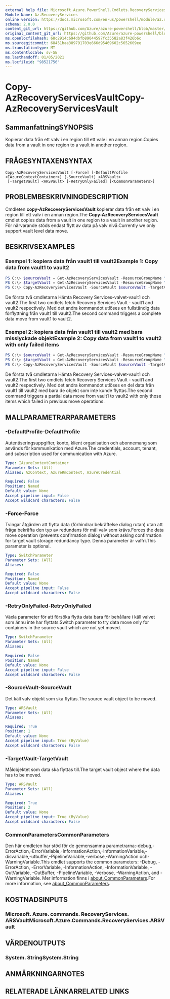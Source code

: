 ```yaml
---
external help file: Microsoft.Azure.PowerShell.Cmdlets.RecoveryServices.Backup.dll-Help.xml
Module Name: Az.RecoveryServices
online version: https://docs.microsoft.com/en-us/powershell/module/az.recoveryservices/copy-azrecoveryservicesvault
schema: 2.0.0
content_git_url: https://github.com/Azure/azure-powershell/blob/master/src/RecoveryServices/RecoveryServices/help/Copy-AzRecoveryServicesVault.md
original_content_git_url: https://github.com/Azure/azure-powershell/blob/master/src/RecoveryServices/RecoveryServices/help/Copy-AzRecoveryServicesVault.md
ms.openlocfilehash: 68c2914c694dbfb89044597fc35582a83f426b6c
ms.sourcegitcommit: 68451baa389791703e666d95469602c5652609ee
ms.translationtype: MT
ms.contentlocale: sv-SE
ms.lasthandoff: 01/05/2021
ms.locfileid: "98521756"
---
```

# <span data-ttu-id="b0060-101">Copy-AzRecoveryServicesVault</span><span class="sxs-lookup"><span data-stu-id="b0060-101">Copy-AzRecoveryServicesVault</span></span>

## <span data-ttu-id="b0060-102">Sammanfattning</span><span class="sxs-lookup"><span data-stu-id="b0060-102">SYNOPSIS</span></span>
<span data-ttu-id="b0060-103">Kopierar data från ett valv i en region till ett valv i en annan region.</span><span class="sxs-lookup"><span data-stu-id="b0060-103">Copies data from a vault in one region to a vault in another region.</span></span>

## <span data-ttu-id="b0060-104">FRÅGESYNTAXEN</span><span class="sxs-lookup"><span data-stu-id="b0060-104">SYNTAX</span></span>

```
Copy-AzRecoveryServicesVault [-Force] [-DefaultProfile <IAzureContextContainer>] [-SourceVault] <ARSVault>
 [-TargetVault] <ARSVault> [-RetryOnlyFailed] [<CommonParameters>]
```

## <span data-ttu-id="b0060-105">PROBLEMBESKRIVNING</span><span class="sxs-lookup"><span data-stu-id="b0060-105">DESCRIPTION</span></span>
<span data-ttu-id="b0060-106">Cmdleten **copy-AzRecoveryServicesVault** kopierar data från ett valv i en region till ett valv i en annan region.</span><span class="sxs-lookup"><span data-stu-id="b0060-106">The **Copy-AzRecoveryServicesVault** cmdlet copies data from a vault in one region to a vault in another region.</span></span> <span data-ttu-id="b0060-107">För närvarande stöds endast flytt av data på valv nivå.</span><span class="sxs-lookup"><span data-stu-id="b0060-107">Currently we only support vault level data move.</span></span>

## <span data-ttu-id="b0060-108">BESKRIVS</span><span class="sxs-lookup"><span data-stu-id="b0060-108">EXAMPLES</span></span>

### <span data-ttu-id="b0060-109">Exempel 1: kopiera data från vault1 till vault2</span><span class="sxs-lookup"><span data-stu-id="b0060-109">Example 1: Copy data from vault1 to vault2</span></span>
```powershell
PS C:\> $sourceVault = Get-AzRecoveryServicesVault -ResourceGroupName "rgName1" -Name "vault1"
PS C:\> $targetVault = Get-AzRecoveryServicesVault -ResourceGroupName "rgName2" -Name "vault2"
PS C:\> Copy-AzRecoveryServicesVault -SourceVault $sourceVault -TargetVault $targetVault
```

<span data-ttu-id="b0060-110">De första två cmdletarna Hämta Recovery Services-valvet-vault1 och vault2.</span><span class="sxs-lookup"><span data-stu-id="b0060-110">The first two cmdlets fetch Recovery Services Vault - vault1 and vault2 respectively.</span></span>
<span data-ttu-id="b0060-111">Med det andra kommandot utlöses en fullständig data förflyttning från vault1 till vault2.</span><span class="sxs-lookup"><span data-stu-id="b0060-111">The second command triggers a complete data move from vault1 to vault2.</span></span> 

### <span data-ttu-id="b0060-112">Exempel 2: kopiera data från vault1 till vault2 med bara misslyckade objekt</span><span class="sxs-lookup"><span data-stu-id="b0060-112">Example 2: Copy data from vault1 to vault2 with only failed items</span></span>
```powershell
PS C:\> $sourceVault = Get-AzRecoveryServicesVault -ResourceGroupName "rgName1" -Name "vault1"
PS C:\> $targetVault = Get-AzRecoveryServicesVault -ResourceGroupName "rgName2" -Name "vault2"
PS C:\> Copy-AzRecoveryServicesVault -SourceVault $sourceVault -TargetVault $targetVault -RetryOnlyFailed
``` 

<span data-ttu-id="b0060-113">De första två cmdletarna Hämta Recovery Services-valvet-vault1 och vault2.</span><span class="sxs-lookup"><span data-stu-id="b0060-113">The first two cmdlets fetch Recovery Services Vault - vault1 and vault2 respectively.</span></span>
<span data-ttu-id="b0060-114">Med det andra kommandot utlöses en del data från vault1 till vault2 med bara de objekt som inte kunde flyttas.</span><span class="sxs-lookup"><span data-stu-id="b0060-114">The second command triggers a partial data move from vault1 to vault2 with only those items which failed in previous move operations.</span></span>

## <span data-ttu-id="b0060-115">MALLPARAMETRAR</span><span class="sxs-lookup"><span data-stu-id="b0060-115">PARAMETERS</span></span>

### <span data-ttu-id="b0060-116">-DefaultProfile</span><span class="sxs-lookup"><span data-stu-id="b0060-116">-DefaultProfile</span></span>
<span data-ttu-id="b0060-117">Autentiseringsuppgifter, konto, klient organisation och abonnemang som används för kommunikation med Azure.</span><span class="sxs-lookup"><span data-stu-id="b0060-117">The credentials, account, tenant, and subscription used for communication with Azure.</span></span>

```yaml
Type: IAzureContextContainer
Parameter Sets: (All)
Aliases: AzContext, AzureRmContext, AzureCredential

Required: False
Position: Named
Default value: None
Accept pipeline input: False
Accept wildcard characters: False
```

### <span data-ttu-id="b0060-118">-Force</span><span class="sxs-lookup"><span data-stu-id="b0060-118">-Force</span></span>
<span data-ttu-id="b0060-119">Tvingar åtgärden att flytta data (förhindrar bekräftelse dialog rutan) utan att fråga bekräfta den typ av redundans för mål valv som krävs.</span><span class="sxs-lookup"><span data-stu-id="b0060-119">Forces the data move operation (prevents confirmation dialog) without asking confirmation for target vault storage redundancy type.</span></span> <span data-ttu-id="b0060-120">Denna parameter är valfri.</span><span class="sxs-lookup"><span data-stu-id="b0060-120">This parameter is optional.</span></span> 

```yaml
Type: SwitchParameter
Parameter Sets: (All)
Aliases:

Required: False
Position: Named
Default value: None
Accept pipeline input: False
Accept wildcard characters: False
```

### <span data-ttu-id="b0060-121">-RetryOnlyFailed</span><span class="sxs-lookup"><span data-stu-id="b0060-121">-RetryOnlyFailed</span></span>
<span data-ttu-id="b0060-122">Växla parameter för att försöka flytta data bara för behållare i käll valvet som ännu inte har flyttats.</span><span class="sxs-lookup"><span data-stu-id="b0060-122">Switch parameter to try data move only for containers in the source vault which are not yet moved.</span></span>

```yaml
Type: SwitchParameter
Parameter Sets: (All)
Aliases:

Required: False
Position: Named
Default value: None
Accept pipeline input: False
Accept wildcard characters: False
```

### <span data-ttu-id="b0060-123">-SourceVault</span><span class="sxs-lookup"><span data-stu-id="b0060-123">-SourceVault</span></span>
<span data-ttu-id="b0060-124">Det käll valv objekt som ska flyttas.</span><span class="sxs-lookup"><span data-stu-id="b0060-124">The source vault object to be moved.</span></span>

```yaml
Type: ARSVault
Parameter Sets: (All)
Aliases:

Required: True
Position: 1
Default value: None
Accept pipeline input: True (ByValue)
Accept wildcard characters: False
```

### <span data-ttu-id="b0060-125">-TargetVault</span><span class="sxs-lookup"><span data-stu-id="b0060-125">-TargetVault</span></span>
<span data-ttu-id="b0060-126">Målobjektet som data ska flyttas till.</span><span class="sxs-lookup"><span data-stu-id="b0060-126">The target vault object where the data has to be moved.</span></span>

```yaml
Type: ARSVault
Parameter Sets: (All)
Aliases:

Required: True
Position: 2
Default value: None
Accept pipeline input: True (ByValue)
Accept wildcard characters: False
```

### <span data-ttu-id="b0060-127">CommonParameters</span><span class="sxs-lookup"><span data-stu-id="b0060-127">CommonParameters</span></span>
<span data-ttu-id="b0060-128">Den här cmdleten har stöd för de gemensamma parametrarna:-debug,-ErrorAction,-ErrorVariable,-InformationAction,-InformationVariable,-disvariable,-utbuffer,-PipelineVariable,-verbose,-WarningAction och-WarningVariable.</span><span class="sxs-lookup"><span data-stu-id="b0060-128">This cmdlet supports the common parameters: -Debug, -ErrorAction, -ErrorVariable, -InformationAction, -InformationVariable, -OutVariable, -OutBuffer, -PipelineVariable, -Verbose, -WarningAction, and -WarningVariable.</span></span> <span data-ttu-id="b0060-129">Mer information finns i [about_CommonParameters](http://go.microsoft.com/fwlink/?LinkID=113216).</span><span class="sxs-lookup"><span data-stu-id="b0060-129">For more information, see [about_CommonParameters](http://go.microsoft.com/fwlink/?LinkID=113216).</span></span>

## <span data-ttu-id="b0060-130">KOSTNADS</span><span class="sxs-lookup"><span data-stu-id="b0060-130">INPUTS</span></span>

### <span data-ttu-id="b0060-131">Microsoft. Azure. commands. RecoveryServices. ARSVault</span><span class="sxs-lookup"><span data-stu-id="b0060-131">Microsoft.Azure.Commands.RecoveryServices.ARSVault</span></span>

## <span data-ttu-id="b0060-132">VÄRDEN</span><span class="sxs-lookup"><span data-stu-id="b0060-132">OUTPUTS</span></span>

### <span data-ttu-id="b0060-133">System. String</span><span class="sxs-lookup"><span data-stu-id="b0060-133">System.String</span></span>

## <span data-ttu-id="b0060-134">ANMÄRKNINGAR</span><span class="sxs-lookup"><span data-stu-id="b0060-134">NOTES</span></span>

## <span data-ttu-id="b0060-135">RELATERADE LÄNKAR</span><span class="sxs-lookup"><span data-stu-id="b0060-135">RELATED LINKS</span></span>
